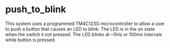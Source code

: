 # push_to_blink
This system uses a programmed TM4C123G microcontroller to allow a user
to push a button that causes an LED to blink.
The LED is in the on state when the switch it not pressed.
The LED blinks at ~5Hz or 100ms intervals while button is pressed.
